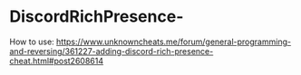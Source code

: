 # DiscordRichPresence-

How to use: https://www.unknowncheats.me/forum/general-programming-and-reversing/361227-adding-discord-rich-presence-cheat.html#post2608614
